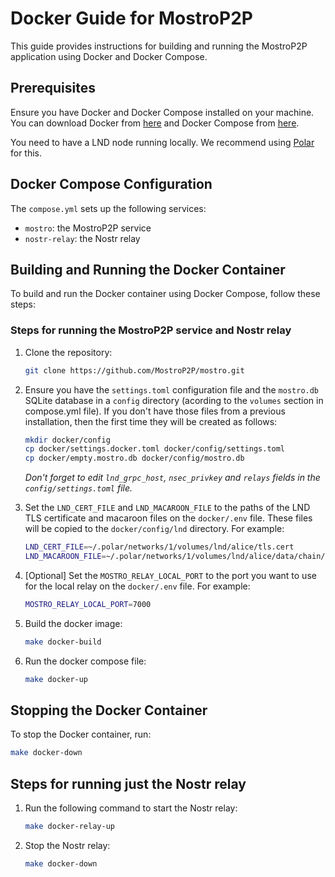 # Docker Guide for MostroP2P

This guide provides instructions for building and running the MostroP2P application using Docker and Docker Compose.

## Prerequisites

Ensure you have Docker and Docker Compose installed on your machine. You can download Docker from [here](https://www.docker.com/get-started) and Docker Compose from [here](https://docs.docker.com/compose/install/).

You need to have a LND node running locally. We recommend using [Polar](https://lightningpolar.com/) for this.

## Docker Compose Configuration

The `compose.yml` sets up the following services:

- `mostro`: the MostroP2P service
- `nostr-relay`: the Nostr relay

## Building and Running the Docker Container

To build and run the Docker container using Docker Compose, follow these steps:

### Steps for running the MostroP2P service and Nostr relay

1. Clone the repository:

   ```sh
   git clone https://github.com/MostroP2P/mostro.git
   ```

2. Ensure you have the `settings.toml` configuration file and the `mostro.db` SQLite database in a `config` directory (acording to the `volumes` section in compose.yml file). If you don't have those files from a previous installation, then the first time they will be created as follows:

   ```sh
   mkdir docker/config
   cp docker/settings.docker.toml docker/config/settings.toml
   cp docker/empty.mostro.db docker/config/mostro.db
   ```

   _Don't forget to edit `lnd_grpc_host`, `nsec_privkey` and `relays` fields in the `config/settings.toml` file._

3. Set the `LND_CERT_FILE` and `LND_MACAROON_FILE` to the paths of the LND TLS certificate and macaroon files on the `docker/.env` file. These files will be copied to the `docker/config/lnd` directory. For example:

   ```sh
   LND_CERT_FILE=~/.polar/networks/1/volumes/lnd/alice/tls.cert
   LND_MACAROON_FILE=~/.polar/networks/1/volumes/lnd/alice/data/chain/bitcoin/regtest/admin.macaroon
   ```

4. [Optional] Set the `MOSTRO_RELAY_LOCAL_PORT` to the port you want to use for the local relay on the `docker/.env` file. For example:

   ```sh
   MOSTRO_RELAY_LOCAL_PORT=7000
   ```

5. Build the docker image:

   ```sh
   make docker-build
   ```

6. Run the docker compose file:

   ```sh
   make docker-up
   ```

## Stopping the Docker Container

To stop the Docker container, run:

```sh
make docker-down
```

## Steps for running just the Nostr relay

1. Run the following command to start the Nostr relay:

   ```sh
   make docker-relay-up
   ```

2. Stop the Nostr relay:

   ```sh
   make docker-down
   ```
